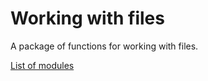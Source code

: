 # Working with files
A package of functions for working with files.


[List of modules](https://github.com/CyTon-Code/WorkingWithFiles/blob/main/ListOfModules)
